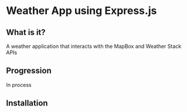 # Weather App using Express.js

## What is it?
A weather application that interacts with the MapBox and Weather Stack APIs

## Progression
In process

## Installation
